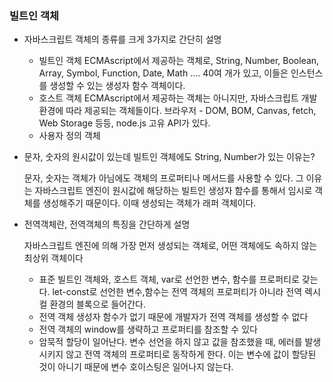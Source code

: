 ### 빌트인 객체

- 자바스크립트 객체의 종류를 크게 3가지로 간단히 설명
    - 빌트인 객체
    ECMAscript에서 제공하는 객체로, String, Number, Boolean, Array, Symbol, Function, Date, Math …. 40여 개가 있고, 이들은 인스턴스를 생성할 수 있는 생성자 함수 객체이다.
    - 호스트 객체
    ECMAscript에서 제공하는 객체는 아니지만, 자바스크립트 개발 환경에 따라 제공되는 객체들이다. 브라우저 - DOM, BOM, Canvas, fetch, Web Storage 등등, node.js 고유 API가 있다.
    - 사용자 정의 객체
- 문자, 숫자의 원시값이 있는데 빌트인 객체에도 String, Number가 있는 이유는?
    
    문자, 숫자는 객체가 아님에도 객체의 프로퍼티나 메서드를 사용할 수 있다. 
    그 이유는 자바스크립트 엔진이 원시값에 해당하는 빌트인 생성자 함수를 통해서 임시로 객체를 생성해주기 때문이다. 이때 생성되는 객체가 래퍼 객체이다.  
    
- 전역객체란, 전역객체의 특징을 간단하게 설명
    
    자바스크립트 엔진에 의해 가장 먼저 생성되는 객체로, 어떤 객체에도 속하지 않는 최상위 객체이다
    
    - 표준 빌트인 객체와, 호스트 객체, var로 선언한 변수, 함수를 프로퍼티로 갖는다. let-const로 선언한 변수,함수는 전역 객체의 프로퍼티가 아니라 전역 렉시컬 환경의 블록으로 들어간다.
    - 전역 객체 생성자 함수가 없기 때문에 개발자가 전역 객체를 생성할 수 없다
    - 전역 객체의 window를 생략하고 프로퍼티를 참조할 수 있다
    - 암묵적 할당이 일어난다.
    변수 선언을 하지 않고 값을 참조했을 때, 에러를 발생시키지 않고 전역 객체의 프로퍼티로 동작하게 한다. 이는 변수에 값이 할당된 것이 아니기 때문에 변수 호이스팅은 일어나지 않는다.